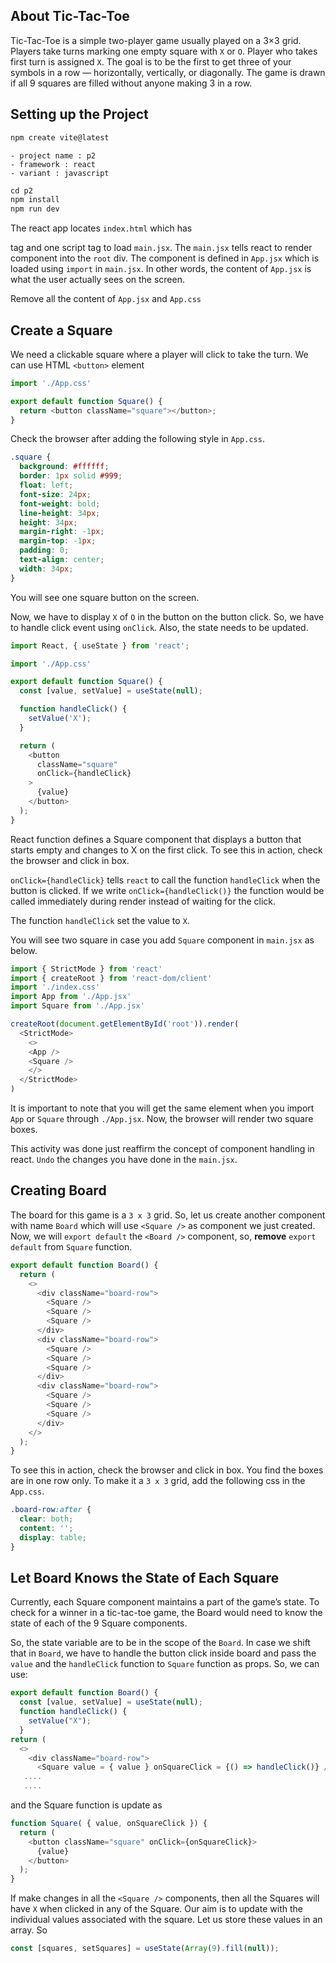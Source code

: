 ## About Tic-Tac-Toe
Tic-Tac-Toe is a simple two-player game usually played on a 3×3 grid. Players take turns marking one empty square with `X` or `O`. Player who takes first turn is assigned `X`. The goal is to be the first to get three of your symbols in a row — horizontally, vertically, or diagonally. The game is drawn if all 9 squares are filled without anyone making 3 in a row.

## Setting up the Project
```js
npm create vite@latest
```

    - project name : p2
    - framework : react
    - variant : javascript

```js
cd p2
npm install
npm run dev
```

The react app locates `index.html` which has <div id="root"></div> tag and one script tag to load `main.jsx`. The `main.jsx` tells react to render <App /> component into the `root` div. The component <App /> is defined in `App.jsx` which is loaded using `import` in `main.jsx`. In other words, the content of `App.jsx` is what the user actually sees on the screen.

Remove all the content of `App.jsx` and `App.css`

## Create a Square
We need a clickable square where a player will click to take the turn. We can use HTML `<button>` element

```js
import './App.css'

export default function Square() {
  return <button className="square"></button>;
}
```
Check the browser after adding the following style in `App.css`. 

```css
.square {
  background: #ffffff;
  border: 1px solid #999;
  float: left;
  font-size: 24px;
  font-weight: bold;
  line-height: 34px;
  height: 34px;
  margin-right: -1px;
  margin-top: -1px;
  padding: 0;
  text-align: center;
  width: 34px;
}
```
You will see one square button on the screen.

Now, we have to display `X` of `O` in the button on the button click. So, we have to handle click event using `onClick`. Also, the state needs to be updated.

```js
import React, { useState } from 'react';

import './App.css'

export default function Square() {
  const [value, setValue] = useState(null);

  function handleClick() {
    setValue('X');
  }

  return (
    <button
      className="square"
      onClick={handleClick}
    >
      {value}
    </button>
  );
}
```
React function defines a Square component that displays a button that starts empty and changes to X on the first click. To see this in action, check the browser and click in box.

`onClick={handleClick}` tells `react` to call the function `handleClick` when the button is clicked. If we write `onClick={handleClick()}` the function would be called immediately during render instead of waiting for the click. 

The function `handleClick` set the value to `X`.

You will see two square in case you add `Square` component in `main.jsx` as below. 

```js
import { StrictMode } from 'react'
import { createRoot } from 'react-dom/client'
import './index.css'
import App from './App.jsx'
import Square from './App.jsx'

createRoot(document.getElementById('root')).render(
  <StrictMode>
    <>
    <App />
    <Square />
    </>
  </StrictMode>
)
```
It is important to note that you will get the same element when you import `App` or `Square` through `./App.jsx`. Now, the browser will render two square boxes.

This activity was done just reaffirm the concept of component handling in react. `Undo` the changes you have done in the `main.jsx`. 

## Creating Board
The board for this game is a `3 x 3` grid. So, let us create another component with name `Board` which will use `<Square />` as component we just created. Now, we will `export default` the `<Board />` component, so, **remove** `export default` from `Square` function. 

```js
export default function Board() {
  return (
    <>
      <div className="board-row">
        <Square />
        <Square />
        <Square />
      </div>
      <div className="board-row">
        <Square />
        <Square />
        <Square />
      </div>
      <div className="board-row">
        <Square />
        <Square />
        <Square />
      </div>
    </>
  );
}
```
To see this in action, check the browser and click in box. You find the boxes are in one row only. To make it a `3 x 3` grid, add the following css in the `App.css`.

```css
.board-row:after {
  clear: both;
  content: '';
  display: table;
}
```

## Let Board Knows the State of Each Square
Currently, each Square component maintains a part of the game’s state. To check for a winner in a tic-tac-toe game, the Board would need to know the state of each of the 9 Square components.

So, the state variable are to be in the scope of the `Board`. In case we shift that in `Board`, we have to handle the button click inside board and pass the `value` and the `handleClick` function to `Square` function as props. So, we can use:

```js
export default function Board() {
  const [value, setValue] = useState(null);
  function handleClick() {
    setValue("X");
  }
return (
  <>
    <div className="board-row">
      <Square value = { value } onSquareClick = {() => handleClick()} />
   ....
   ....
```
and the Square function is update as

```js
function Square( { value, onSquareClick }) {  
  return (
    <button className="square" onClick={onSquareClick}>
      {value}
    </button>
  );
}
```
If make changes in all the `<Square />` components, then all the Squares will have `X` when clicked in any of the Square. Our aim is to update with the individual values associated with the square. 
Let us store these values in an array. So 

```js
const [squares, setSquares] = useState(Array(9).fill(null));
```



